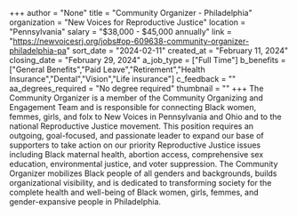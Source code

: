 +++
author = "None"
title = "Community Organizer - Philadelphia"
organization = "New Voices for Reproductive Justice"
location = "Pennsylvania"
salary = "$38,000 - $45,000 annually"
link = "https://newvoicesrj.org/jobs#op-609638-community-organizer-philadelphia-pa"
sort_date = "2024-02-11"
created_at = "February 11, 2024"
closing_date = "February 29, 2024"
a_job_type = ["Full Time"]
b_benefits = ["General Benefits","Paid Leave","Retirement","Health Insurance","Dental","Vision","Life insurance"]
c_feedback = ""
aa_degrees_required = "No degree required"
thumbnail = ""
+++
The Community Organizer is a member of the Community Organizing and Engagement Team and is responsible for connecting Black women, femmes, girls, and folx to New Voices in Pennsylvania and Ohio and to the national Reproductive Justice movement. This position requires an outgoing, goal-focused, and passionate leader to expand our base of supporters to take action on our priority Reproductive Justice issues including Black maternal health, abortion access, comprehensive sex education, environmental justice, and voter suppression. The Community Organizer mobilizes Black people of all genders and backgrounds, builds organizational visibility, and is dedicated to transforming society for the complete health and well-being of Black women, girls, femmes, and gender-expansive people in Philadelphia.
